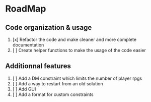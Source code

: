 # RoadMap

## Code organization & usage
1. [x] Refactor the code and make cleaner and more complete documentation
2. [ ] Create helper functions to make the usage of the code easier

## Additionnal features
1. [ ] Add a DM constraint which limits the number of player rpgs
2. [ ] Add a way to restart from an old solution
3. [ ] Add GUI
4. [ ] Add a format for custom constraints